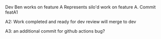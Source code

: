 Dev Ben works on feature A
Represents silo'd work on feature A. Commit featA1

A2: Work completed and ready for dev review
will merge to dev

A3: an additional commit for github actions bug?

